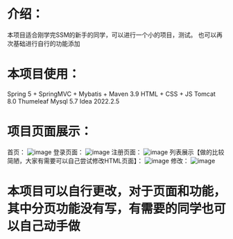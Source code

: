 # 介绍：
本项目适合刚学完SSM的新手的同学，可以进行一个小的项目，测试。
也可以再次基础进行自行的功能添加

# 本项目使用：
  Spring 5 + SpringMVC + Mybatis + Maven 3.9
  HTML + CSS + JS
  Tomcat 8.0
  Thumeleaf
  Mysql 5.7
  Idea 2022.2.5

# 项目页面展示：
  首页：
![image](https://github.com/MaoXx0/demo01/assets/151188039/1ac1549a-1e24-4da7-adf9-3d083d074925)
  登录页面：
  ![image](https://github.com/MaoXx0/demo01/assets/151188039/3680d172-c8ca-4186-bac1-ad08da8b957b)
  注册页面：
  ![image](https://github.com/MaoXx0/demo01/assets/151188039/5ec77b08-c36c-4d44-9db0-651b5d332d16)
  列表展示【做的比较简陋，大家有需要可以自己尝试修改HTML页面】：
  ![image](https://github.com/MaoXx0/demo01/assets/151188039/32967176-852c-4c12-b65c-b9270a107eab)
  修改：
  ![image](https://github.com/MaoXx0/demo01/assets/151188039/e9f610c1-393a-4510-9bee-0edbffe28362)

# 本项目可以自行更改，对于页面和功能，其中分页功能没有写，有需要的同学也可以自己动手做






  
